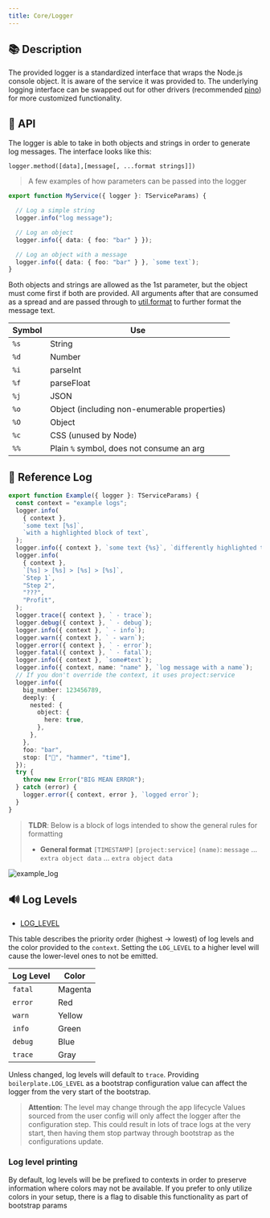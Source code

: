 ```yaml
---
title: Core/Logger
---
```


## 📚 Description

The provided logger is a standardized interface that wraps the Node.js console object. It is aware of the service it was provided to. The underlying logging interface can be swapped out for other drivers (recommended [pino](https://www.npmjs.com/package/pino)) for more customized functionality.

## 📖 API

The logger is able to take in both objects and strings in order to generate log messages. The interface looks like this:

`logger.method([data],[message[, ...format strings]])`

> A few examples of how parameters can be passed into the logger

```typescript
export function MyService({ logger }: TServiceParams) {

  // Log a simple string
  logger.info("log message");

  // Log an object
  logger.info({ data: { foo: "bar" } });

  // Log an object with a message
  logger.info({ data: { foo: "bar" } }, `some text`);
}
```

Both objects and strings are allowed as the 1st parameter, but the object must come first if both are provided. All arguments after that are consumed as a spread and are passed through to [util.format](https://nodejs.org/api/util.html#utilformatformat-args) to further format the message text.

| Symbol | Use                                          |
| ------ | -------------------------------------------- |
| `%s`   | String                                       |
| `%d`   | Number                                       |
| `%i`   | parseInt                                     |
| `%f`   | parseFloat                                   |
| `%j`   | JSON                                         |
| `%o`   | Object (including non-enumerable properties) |
| `%O`   | Object                                       |
| `%c`   | CSS (unused by Node)                         |
| `%%`   | Plain `%` symbol, does not consume an arg    |

## 📑 Reference Log

```typescript
export function Example({ logger }: TServiceParams) {
  const context = "example logs";
  logger.info(
    { context },
    `some text [%s]`,
    `with a highlighted block of text`,
  );
  logger.info({ context }, `some text {%s}`, `differently highlighted text`);
  logger.info(
    { context },
    `[%s] > [%s] > [%s] > [%s]`,
    `Step 1`,
    "Step 2",
    "???",
    "Profit",
  );
  logger.trace({ context }, ` - trace`);
  logger.debug({ context }, ` - debug`);
  logger.info({ context }, ` - info`);
  logger.warn({ context }, ` - warn`);
  logger.error({ context }, ` - error`);
  logger.fatal({ context }, ` - fatal`);
  logger.info({ context }, `some#text`);
  logger.info({ context, name: "name" }, `log message with a name`);
  // If you don't override the context, it uses project:service
  logger.info({
    big_number: 123456789,
    deeply: {
      nested: {
        object: {
          here: true,
        },
      },
    },
    foo: "bar",
    stop: ["🔨", "hammer", "time"],
  });
  try {
    throw new Error("BIG MEAN ERROR");
  } catch (error) {
    logger.error({ context, error }, `logged error`);
  }
}
```

> **TLDR**: Below is a block of logs intended to show the general rules for formatting
>
> - **General format**
> `[TIMESTAMP]`  `[project:service]` `(name)`: `message`
>   ... `extra object data`
>   ... `extra object data`

![example_log](/img/example_log.png)

## 🔊 Log Levels

- [LOG_LEVEL](/core/config/LOG_LEVEL)

This table describes the priority order (highest -> lowest) of log levels and the color provided to the `context`. Setting the `LOG_LEVEL` to a higher level will cause the lower-level ones to not be emitted.

| Log Level | Color   |
| --------- | ------- |
| `fatal`   | Magenta |
| `error`   | Red     |
| `warn`    | Yellow  |
| `info`    | Green   |
| `debug`   | Blue    |
| `trace`   | Gray    |

Unless changed, log levels will default to `trace`. Providing `boilerplate.LOG_LEVEL` as a bootstrap configuration value can affect the logger from the very start of the bootstrap.

> **Attention**: The level may change through the app lifecycle
> Values sourced from the user config will only affect the logger after the configuration step. This could result in lots of trace logs at the very start, then having them stop partway through bootstrap as the configurations update.

### Log level printing

By default, log levels will be be prefixed to contexts in order to preserve information where colors may not be available. If you prefer to only utilize colors in your setup, there is a flag to disable this functionality as part of bootstrap params
